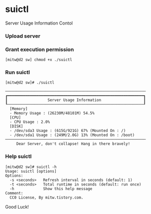 # suictl
Server Usage Information Contol


### Upload server

### Grant execution permission
```
[mitw@d2 sw] chmod +x ./suictl
```

### Run suictl 
```
[mitw@d2 sw]# ./suictl

───────────────────────────────────────────────────────────────
┏━━━━━━━━━━━━━━━━━━━━━━━━━━━━━━━━━━━━━━━━━━━━━━━━━━━━━━━━━━━━━┓
┃                  Server Usage Information                   ┃
┖─────────────────────────────────────────────────────────────┚
  [Memory]
  - Memory Usage : (26230M/48101M) 54.5%
  [CPU]
  - CPU Usage : 2.0%
  [DISK]
  - /dev/sda3 Usage : (615G/921G) 67% (Mounted On : /)
  - /dev/sda1 Usage : (249M/2.0G) 13% (Mounted On : /boot)
───────────────────────────────────────────────────────────────
     Dear Server, don't collapse! Hang in there bravely!

```

### Help suictl 
```
[mitw@d2 sw]# suictl -h
Usage: suictl [options]
Options:
  -s <seconds>   Refresh interval in seconds (default: 1)
  -t <seconds>   Total runtime in seconds (default: run once)
  -h             Show this help message
Comment:
  CC0 License, By mitw.tistory.com.
```

Good Luck!
